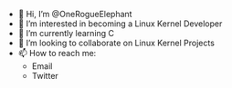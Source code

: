 - 👋 Hi, I’m @OneRogueElephant
- 👀 I’m interested in becoming a Linux Kernel Developer
- 🌱 I’m currently learning C
- 💞️ I’m looking to collaborate on Linux Kernel Projects
- 📫 How to reach me:
    - Email
    - Twitter

<!---
OneRogueElephant/OneRogueElephant is a ✨ special ✨ repository because its `README.md` (this file) appears on your GitHub profile.
You can click the Preview link to take a look at your changes.
--->
